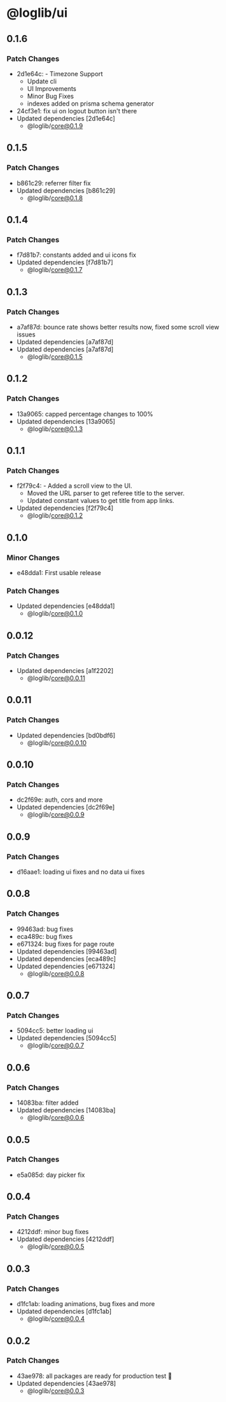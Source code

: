 # @loglib/ui

## 0.1.6

### Patch Changes

- 2d1e64c: - Timezone Support
  - Update cli
  - UI Improvements
  - Minor Bug Fixes
  - indexes added on prisma schema generator
- 24cf3e1: fix ui on logout button isn't there
- Updated dependencies [2d1e64c]
  - @loglib/core@0.1.9

## 0.1.5

### Patch Changes

- b861c29: referrer filter fix
- Updated dependencies [b861c29]
  - @loglib/core@0.1.8

## 0.1.4

### Patch Changes

- f7d81b7: constants added and ui icons fix
- Updated dependencies [f7d81b7]
  - @loglib/core@0.1.7

## 0.1.3

### Patch Changes

- a7af87d: bounce rate shows better results now, fixed some scroll view issues
- Updated dependencies [a7af87d]
- Updated dependencies [a7af87d]
  - @loglib/core@0.1.5

## 0.1.2

### Patch Changes

- 13a9065: capped percentage changes to 100%
- Updated dependencies [13a9065]
  - @loglib/core@0.1.3

## 0.1.1

### Patch Changes

- f2f79c4: - Added a scroll view to the UI.
  - Moved the URL parser to get referee title to the server.
  - Updated constant values to get title from app links.
- Updated dependencies [f2f79c4]
  - @loglib/core@0.1.2

## 0.1.0

### Minor Changes

- e48dda1: First usable release

### Patch Changes

- Updated dependencies [e48dda1]
  - @loglib/core@0.1.0

## 0.0.12

### Patch Changes

- Updated dependencies [a1f2202]
  - @loglib/core@0.0.11

## 0.0.11

### Patch Changes

- Updated dependencies [bd0bdf6]
  - @loglib/core@0.0.10

## 0.0.10

### Patch Changes

- dc2f69e: auth, cors and more
- Updated dependencies [dc2f69e]
  - @loglib/core@0.0.9

## 0.0.9

### Patch Changes

- d16aae1: loading ui fixes and no data ui fixes

## 0.0.8

### Patch Changes

- 99463ad: bug fixes
- eca489c: bug fixes
- e671324: bug fixes for page route
- Updated dependencies [99463ad]
- Updated dependencies [eca489c]
- Updated dependencies [e671324]
  - @loglib/core@0.0.8

## 0.0.7

### Patch Changes

- 5094cc5: better loading ui
- Updated dependencies [5094cc5]
  - @loglib/core@0.0.7

## 0.0.6

### Patch Changes

- 14083ba: filter added
- Updated dependencies [14083ba]
  - @loglib/core@0.0.6

## 0.0.5

### Patch Changes

- e5a085d: day picker fix

## 0.0.4

### Patch Changes

- 4212ddf: minor bug fixes
- Updated dependencies [4212ddf]
  - @loglib/core@0.0.5

## 0.0.3

### Patch Changes

- d1fc1ab: loading animations, bug fixes and more
- Updated dependencies [d1fc1ab]
  - @loglib/core@0.0.4

## 0.0.2

### Patch Changes

- 43ae978: all packages are ready for production test 🚀
- Updated dependencies [43ae978]
  - @loglib/core@0.0.3
